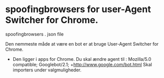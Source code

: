 # spoofingbrowsers for user-Agent Switcher for Chrome.
spoofingbrowsers . json file

Den nemmeste måde at være en bot er at bruge User-Agent Switcher for Chrome.
- Den ligger i apps for Chrome.
Du skal ændre agent til : 
Mozilla/5.0  compatible; Googlebot/2.1; +http://www.google.com/bot.html
Skal importers under valgmuligheder.
